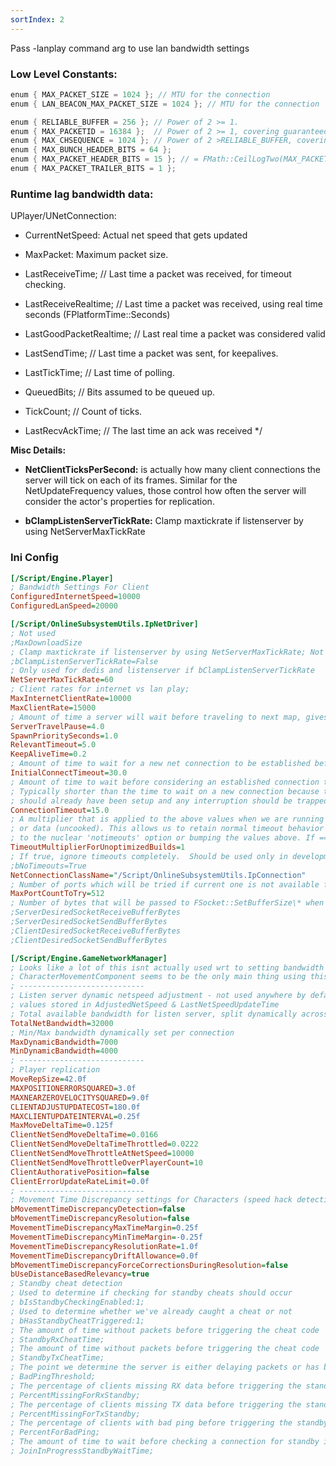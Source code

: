 ```yaml
---
sortIndex: 2
---
```


Pass -lanplay command arg to use lan bandwidth settings

### Low Level Constants:

```cpp
enum { MAX_PACKET_SIZE = 1024 }; // MTU for the connection
enum { LAN_BEACON_MAX_PACKET_SIZE = 1024 }; // MTU for the connection

enum { RELIABLE_BUFFER = 256 }; // Power of 2 >= 1.
enum { MAX_PACKETID = 16384 };  // Power of 2 >= 1, covering guaranteed loss/misorder time.
enum { MAX_CHSEQUENCE = 1024 }; // Power of 2 >RELIABLE_BUFFER, covering loss/misorder time.
enum { MAX_BUNCH_HEADER_BITS = 64 };
enum { MAX_PACKET_HEADER_BITS = 15 }; // = FMath::CeilLogTwo(MAX_PACKETID) + 1 (IsAck)
enum { MAX_PACKET_TRAILER_BITS = 1 };
```

### Runtime lag bandwidth data:

UPlayer/UNetConnection:

- CurrentNetSpeed: Actual net speed that gets updated

- MaxPacket: Maximum packet size.

- LastReceiveTime; // Last time a packet was received, for timeout checking.

- LastReceiveRealtime; // Last time a packet was received, using real time seconds (FPlatformTime::Seconds)

- LastGoodPacketRealtime; // Last real time a packet was considered valid

- LastSendTime; // Last time a packet was sent, for keepalives.

- LastTickTime; // Last time of polling.

- QueuedBits; // Bits assumed to be queued up.

- TickCount; // Count of ticks.

- LastRecvAckTime; // The last time an ack was received \*/

**Misc Details:**

- **NetClientTicksPerSecond:** is actually how many client connections the server will tick on each of its frames. Similar for the NetUpdateFrequency values, those control how often the server will consider the actor's properties for replication.

- **bClampListenServerTickRate:** Clamp maxtickrate if listenserver by using NetServerMaxTickRate

### Ini Config

```ini
[/Script/Engine.Player]
; Bandwidth Settings For Client
ConfiguredInternetSpeed=10000
ConfiguredLanSpeed=20000

[/Script/OnlineSubsystemUtils.IpNetDriver]
; Not used
;MaxDownloadSize
; Clamp maxtickrate if listenserver by using NetServerMaxTickRate; Not needed bc we have our own custom GetMaxTickRate()
;bClampListenServerTickRate=False
; Only used for dedis and listenserver if bClampListenServerTickRate
NetServerMaxTickRate=60
; Client rates for internet vs lan play; 
MaxInternetClientRate=10000
MaxClientRate=15000
; Amount of time a server will wait before traveling to next map, gives clients time to receive final RPCs on existing level @see NextSwitchCountdown
ServerTravelPause=4.0
SpawnPrioritySeconds=1.0
RelevantTimeout=5.0
KeepAliveTime=0.2
; Amount of time to wait for a new net connection to be established before destroying the connection
InitialConnectTimeout=30.0
; Amount of time to wait before considering an established connection timed out.  
; Typically shorter than the time to wait on a new connection because this connection
; should already have been setup and any interruption should be trapped quicker.
ConnectionTimeout=15.0
; A multiplier that is applied to the above values when we are running with unoptimized builds (debug)
; or data (uncooked). This allows us to retain normal timeout behavior while debugging without resorting
; to the nuclear 'notimeouts' option or bumping the values above. If ==0 multiplier = 1
TimeoutMultiplierForUnoptimizedBuilds=1
; If true, ignore timeouts completely.  Should be used only in development
;bNoTimeouts=True
NetConnectionClassName="/Script/OnlineSubsystemUtils.IpConnection"
; Number of ports which will be tried if current one is not available for binding (i.e. if told to bind to port N, will try from N to N+MaxPortCountToTry inclusive)
MaxPortCountToTry=512
; Number of bytes that will be passed to FSocket::SetBufferSize\* when initializing.
;ServerDesiredSocketReceiveBufferBytes
;ServerDesiredSocketSendBufferBytes
;ClientDesiredSocketReceiveBufferBytes
;ClientDesiredSocketSendBufferBytes

[/Script/Engine.GameNetworkManager]
; Looks like a lot of this isnt actually used wrt to setting bandwidth limits
; CharacterMovementComponent seems to be the only main thing using this class
; ----------------------------
; Listen server dynamic netspeed adjustment - not used anywhere by default
; values stored in AdjustedNetSpeed & LastNetSpeedUpdateTime
; Total available bandwidth for listen server, split dynamically across net connections
TotalNetBandwidth=32000
; Min/Max bandwidth dynamically set per connection
MaxDynamicBandwidth=7000
MinDynamicBandwidth=4000
; ----------------------------
; Player replication
MoveRepSize=42.0f
MAXPOSITIONERRORSQUARED=3.0f
MAXNEARZEROVELOCITYSQUARED=9.0f
CLIENTADJUSTUPDATECOST=180.0f
MAXCLIENTUPDATEINTERVAL=0.25f
MaxMoveDeltaTime=0.125f
ClientNetSendMoveDeltaTime=0.0166
ClientNetSendMoveDeltaTimeThrottled=0.0222
ClientNetSendMoveThrottleAtNetSpeed=10000
ClientNetSendMoveThrottleOverPlayerCount=10
ClientAuthorativePosition=false
ClientErrorUpdateRateLimit=0.0f
; ----------------------------
; Movement Time Discrepancy settings for Characters (speed hack detection and prevention)
bMovementTimeDiscrepancyDetection=false
bMovementTimeDiscrepancyResolution=false
MovementTimeDiscrepancyMaxTimeMargin=0.25f
MovementTimeDiscrepancyMinTimeMargin=-0.25f
MovementTimeDiscrepancyResolutionRate=1.0f
MovementTimeDiscrepancyDriftAllowance=0.0f
bMovementTimeDiscrepancyForceCorrectionsDuringResolution=false
bUseDistanceBasedRelevancy=true
; Standby cheat detection
; Used to determine if checking for standby cheats should occur
; bIsStandbyCheckingEnabled:1;
; Used to determine whether we've already caught a cheat or not
; bHasStandbyCheatTriggered:1;
; The amount of time without packets before triggering the cheat code
; StandbyRxCheatTime;
; The amount of time without packets before triggering the cheat code
; StandbyTxCheatTime;
; The point we determine the server is either delaying packets or has bad upstream
; BadPingThreshold;
; The percentage of clients missing RX data before triggering the standby code
; PercentMissingForRxStandby;
; The percentage of clients missing TX data before triggering the standby code
; PercentMissingForTxStandby;
; The percentage of clients with bad ping before triggering the standby code
; PercentForBadPing;
; The amount of time to wait before checking a connection for standby issues
; JoinInProgressStandbyWaitTime;
```
